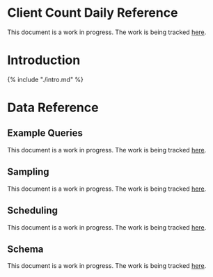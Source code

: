 # Client Count Daily Reference

This document is a work in progress.
The work is being tracked
[here](https://bugzilla.mozilla.org/show_bug.cgi?id=1364175).

<!-- toc -->

# Introduction

{% include "./intro.md" %}

# Data Reference

## Example Queries

This document is a work in progress.
The work is being tracked
[here](https://bugzilla.mozilla.org/show_bug.cgi?id=1364175).

## Sampling

This document is a work in progress.
The work is being tracked
[here](https://bugzilla.mozilla.org/show_bug.cgi?id=1364175).

## Scheduling

This document is a work in progress.
The work is being tracked
[here](https://bugzilla.mozilla.org/show_bug.cgi?id=1364175).

## Schema

This document is a work in progress.
The work is being tracked
[here](https://bugzilla.mozilla.org/show_bug.cgi?id=1364175).
